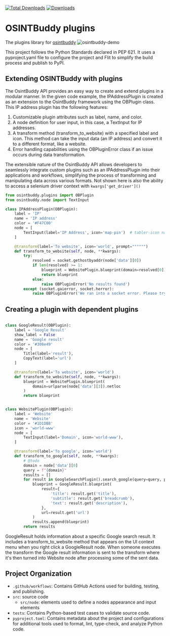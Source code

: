 [![Total Downloads](https://static.pepy.tech/badge/osintbuddy)](https://pepy.tech/project/osintbuddy)
[![Downloads](https://static.pepy.tech/badge/osintbuddy/week)](https://pepy.tech/project/osintbuddy)

# OSINTBuddy plugins

The plugins library for [osintbuddy](https://github.com/jerlendds/osintbuddy)
![osintbuddy-demo](https://github.com/jerlendds/osintbuddy/assets/29207058/c01357a9-9e55-44e3-9734-c84130bd110b)

This project follows the Python Standards declared in PEP 621. It uses a pyproject.yaml file to configure the project and Flit to simplify the build process and publish to PyPI.

## Extending OSINTBuddy with plugins

The OsintBuddy API provides an easy way to create and extend plugins in a modular manner. In the given code example, the IPAddressPlugin is created as an extension to the OsintBuddy framework using the OBPlugin class. This IP address plugin has the following features:

1. Customizable plugin attributes such as label, name, and color.
2. A node definition for user input, in this case, a TextInput for IP addresses.
3. A transform method (transform_to_website) with a specified label and icon. This method can take the input data (an IP address) and convert it to a different format, like a website.
4. Error handling capabilities using the OBPluginError class if an issue occurs during data transformation.

The extensible nature of the OsintBuddy API allows developers to seamlessly integrate custom plugins such as an IPAddressPlugin into their applications and workflows, simplifying the process of transforming and manipulating data across various formats. 
Not shown here is also the ability to access a selenium driver context with `kwargs['get_driver']()`

```py
from osintbuddy.plugins import OBPlugin
from osintbuddy.node import TextInput

class IPAddressPlugin(OBPlugin):
    label = 'IP'
    name = 'IP address'
    color = '#F47C00'
    node = [
        TextInput(label='IP Address', icon='map-pin')  # tabler-icon names
    ]

    @transform(label='To website', icon='world', prompt="""""")
    def transform_to_website(self, node, **kwargs):
        try:
            resolved = socket.gethostbyaddr(node['data'][0])
            if len(resolved) >= 1:
                blueprint = WebsitePlugin.blueprint(domain=resolved[0])
                return blueprint
            else:
                raise OBPluginError('No results found')
        except (socket.gaierror, socket.herror):
            raise OBPluginError('We ran into a socket error. Please try again')
```

## Creating a plugin with dependent plugins

```py

class GoogleResult(OBPlugin):
    label = 'Google Result'
    show_label = False
    name = 'Google result'
    color = '#308e49'
    node = [
        Title(label='result'),
        CopyText(label='url')
    ]

    @transform(label='To website', icon='world')
    def transform_to_website(self, node, **kwargs):
        blueprint = WebsitePlugin.blueprint(
            domain=urlparse(node['data'][3]).netloc
        )
        return blueprint


class WebsitePlugin(OBPlugin):
    label = 'Website'
    name = 'Website'
    color = '#1D1DB8'
    icon = 'world-www'
    node = [
        TextInput(label='Domain', icon='world-www'),
    ]

    @transform(label='To google', icon='world')
    def transform_to_google(self, node, **kwargs):
        # @todo
        domain = node['data'][0]
        query = f"{domain}"
        results = []
        for result in GoogleSearchPlugin().search_google(query=query, pages="3"):
            blueprint = GoogleResult.blueprint(
                result={
                    'title': result.get('title'),
                    'subtitle': result.get('breadcrumb'),
                    'text': result.get('description'),
                },
                url=result.get('url')
            )
            results.append(blueprint)
        return results
```

GoogleResult holds information about a specific Google search result. It includes a transform_to_website method that appears on the UI context menu when you right click a GoogleResult node. When someone executes the transform the Google result information is sent to the transform where it's then turned into Website node after processing some of the sent data.

## Project Organization

- `.github/workflows`: Contains GitHub Actions used for building, testing, and publishing.
- `src`: source code
  - `src/node`: elements used to define a nodes appearance and input elements  
- `tests`: Contains Python-based test cases to validate source code.
- `pyproject.toml`: Contains metadata about the project and configurations for additional tools used to format, lint, type-check, and analyze Python code.


